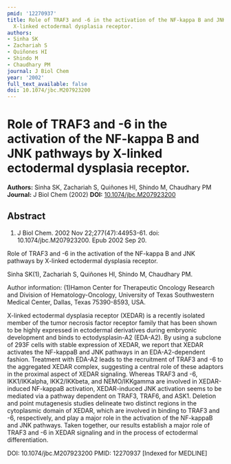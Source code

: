 ```yaml
---
pmid: '12270937'
title: Role of TRAF3 and -6 in the activation of the NF-kappa B and JNK pathways by
  X-linked ectodermal dysplasia receptor.
authors:
- Sinha SK
- Zachariah S
- Quiñones HI
- Shindo M
- Chaudhary PM
journal: J Biol Chem
year: '2002'
full_text_available: false
doi: 10.1074/jbc.M207923200
---
```


# Role of TRAF3 and -6 in the activation of the NF-kappa B and JNK pathways by X-linked ectodermal dysplasia receptor.
**Authors:** Sinha SK, Zachariah S, Quiñones HI, Shindo M, Chaudhary PM
**Journal:** J Biol Chem (2002)
**DOI:** [10.1074/jbc.M207923200](https://doi.org/10.1074/jbc.M207923200)

## Abstract

1. J Biol Chem. 2002 Nov 22;277(47):44953-61. doi: 10.1074/jbc.M207923200. Epub 
2002 Sep 20.

Role of TRAF3 and -6 in the activation of the NF-kappa B and JNK pathways by 
X-linked ectodermal dysplasia receptor.

Sinha SK(1), Zachariah S, Quiñones HI, Shindo M, Chaudhary PM.

Author information:
(1)Hamon Center for Therapeutic Oncology Research and Division of 
Hematology-Oncology, University of Texas Southwestern Medical Center, Dallas, 
Texas 75390-8593, USA.

X-linked ectodermal dysplasia receptor (XEDAR) is a recently isolated member of 
the tumor necrosis factor receptor family that has been shown to be highly 
expressed in ectodermal derivatives during embryonic development and binds to 
ectodysplasin-A2 (EDA-A2). By using a subclone of 293F cells with stable 
expression of XEDAR, we report that XEDAR activates the NF-kappaB and JNK 
pathways in an EDA-A2-dependent fashion. Treatment with EDA-A2 leads to the 
recruitment of TRAF3 and -6 to the aggregated XEDAR complex, suggesting a 
central role of these adaptors in the proximal aspect of XEDAR signaling. 
Whereas TRAF3 and -6, IKK1/IKKalpha, IKK2/IKKbeta, and NEMO/IKKgamma are 
involved in XEDAR-induced NF-kappaB activation, XEDAR-induced JNK activation 
seems to be mediated via a pathway dependent on TRAF3, TRAF6, and ASK1. Deletion 
and point mutagenesis studies delineate two distinct regions in the cytoplasmic 
domain of XEDAR, which are involved in binding to TRAF3 and -6, respectively, 
and play a major role in the activation of the NF-kappaB and JNK pathways. Taken 
together, our results establish a major role of TRAF3 and -6 in XEDAR signaling 
and in the process of ectodermal differentiation.

DOI: 10.1074/jbc.M207923200
PMID: 12270937 [Indexed for MEDLINE]
